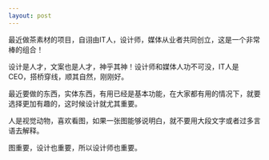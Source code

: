 ```yaml
---
layout: post
---
```


最近做茶素材的项目，自诩由IT人，设计师，媒体从业者共同创立，这是一个非常棒的组合！

设计是人才，文案也是人才，神乎其神！设计师和媒体人功不可没，IT人是CEO，搭桥穿线，顺其自然，刚刚好。

最近要做的东西，实体东西，有用已经是基本功能，在大家都有用的情况下，就要选择更加有趣的，这时候设计就尤其重要。

人是视觉动物，喜欢看图，如果一张图能够说明白，就不要用大段文字或者过多言语去解释。

图重要，设计也重要，所以设计师也重要。